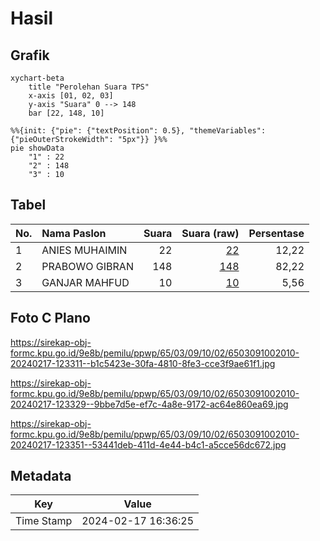 # Hasil

## Grafik

```mermaid
xychart-beta
    title "Perolehan Suara TPS"
    x-axis [01, 02, 03]
    y-axis "Suara" 0 --> 148
    bar [22, 148, 10]
```

```mermaid
%%{init: {"pie": {"textPosition": 0.5}, "themeVariables": {"pieOuterStrokeWidth": "5px"}} }%%
pie showData
    "1" : 22
    "2" : 148
    "3" : 10
```

## Tabel

| No. | Nama Paslon    | Suara | Suara (raw) | Persentase |
|:--- |:-------------- | -----:| -----------:| ----------:|
| 1   | ANIES MUHAIMIN | 22    | [22][p-1]   | 12,22      |
| 2   | PRABOWO GIBRAN | 148   | [148][p-2]  | 82,22      |
| 3   | GANJAR MAHFUD  | 10    | [10][p-3]   | 5,56       |


[p-1]: https://github.com/gigit-pemilu/pemilu-2024-65-kalimantan-utara/blob/main/pilpres/hitung-suara/sub/65-kalimantan-utara/sub/03-nunukan/sub/09-nunukan-selatan/sub/1002-nunukan-selatan/sub/010-tps/sub/paslon-1.txt
[p-2]: https://github.com/gigit-pemilu/pemilu-2024-65-kalimantan-utara/blob/main/pilpres/hitung-suara/sub/65-kalimantan-utara/sub/03-nunukan/sub/09-nunukan-selatan/sub/1002-nunukan-selatan/sub/010-tps/sub/paslon-2.txt
[p-3]: https://github.com/gigit-pemilu/pemilu-2024-65-kalimantan-utara/blob/main/pilpres/hitung-suara/sub/65-kalimantan-utara/sub/03-nunukan/sub/09-nunukan-selatan/sub/1002-nunukan-selatan/sub/010-tps/sub/paslon-3.txt

## Foto C Plano

https://sirekap-obj-formc.kpu.go.id/9e8b/pemilu/ppwp/65/03/09/10/02/6503091002010-20240217-123311--b1c5423e-30fa-4810-8fe3-cce3f9ae61f1.jpg

https://sirekap-obj-formc.kpu.go.id/9e8b/pemilu/ppwp/65/03/09/10/02/6503091002010-20240217-123329--9bbe7d5e-ef7c-4a8e-9172-ac64e860ea69.jpg

https://sirekap-obj-formc.kpu.go.id/9e8b/pemilu/ppwp/65/03/09/10/02/6503091002010-20240217-123351--53441deb-411d-4e44-b4c1-a5cce56dc672.jpg


## Metadata

| Key        | Value               |
| ---------- | ------------------- |
| Time Stamp | 2024-02-17 16:36:25 |



